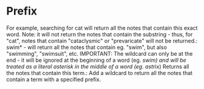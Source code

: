 # Prefix

For example, searching for cat will return all the notes that contain this exact word. Note: it will not return the notes that contain the substring - thus, for "cat", notes that contain "cataclysmic" or "prevaricate" will not be returned.: swim* - will return all the notes that contain eg. "swim", but also "swimming", "swimsuit", etc. IMPORTANT: The wildcard can only be at the end - it will be ignored at the beginning of a word (eg. *swim) and will be treated as a literal asterisk in the middle of a word (eg. ast*rix)
Returns all the notes that contain this term.: Add a wildcard to return all the notes that contain a term with a specified prefix.